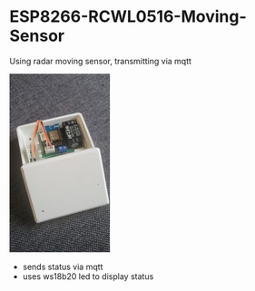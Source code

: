 # ESP8266-RCWL0516-Moving-Sensor
Using radar moving sensor, transmitting via mqtt

![bwm01](https://github.com/Bavarialex/ESP8266-RCWL0516-Moving-Sensor/blob/main/pics/bwm01.jpg)

- sends status via mqtt
- uses ws18b20 led to display status
